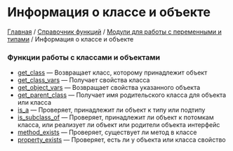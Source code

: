 # Информация о классе и объекте

[Главная](../../../README.md) / [Справочник функций](../../funcref.md) /
[Модули для работы с переменными и типами](../vartype.md) / Информация о классе и объекте

### Функции работы с классами и объектами

-   [get_class](./class/get_class.md) &mdash; Возвращает класс, которому принадлежит объект
-   [get_class_vars](./class/get_class_vars.md) &mdash; Получает свойства класса
-   [get_object_vars](./class/get_object_vars.md) &mdash; Возвращает свойства указанного объекта
-   [get_parent_class](./class/get_parent_class.md) &mdash; Получает имя родительского класса для
    объекта или класса
-   [is_a](./class/is_a.md) &mdash; Проверяет, принадлежит ли объект к типу или подтипу
-   [is_subclass_of](./class/is_subclass_of.md) &mdash; Проверяет, принадлежит ли объект к потомкам
    класса, или реализует ли объект или родители объекта интерфейс
-   [method_exists](./class/method_exists.md) &mdash; Проверяет, существует ли метод в классе
-   [property_exists](./class/property_exists.md) &mdash; Проверяет, есть ли у объекта или класса
    свойство
